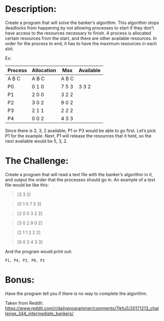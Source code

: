 # Description:
Create a program that will solve the banker’s algorithm.  This algorithm stops deadlocks from happening by not allowing processes to start if they don’t have access to the resources necessary to finish.  A process is allocated certain resources from the start, and there are other available resources.  In order for the process to end, it has to have the maximum resources in each slot.

Ex:

Process | Allocation| Max| Available
---|---|----|----
 | A B C| A B C | A B C
P0|0   1   0|7   5   3|3   3   2
P1|2   0   0|3   2   2   
P2|3   0   2|9   0   2
P3|2   1   1   |2   2   2
P4|0   0   2|4   3   3


Since there is 3, 3, 2 available, P1 or P3 would be able to go first.  Let’s pick P1 for the example.  Next, P1 will release the resources that it held, so the next available would be 5, 3, 2.

# The Challenge:
Create a program that will read a text file with the banker’s algorithm in it, and output the order that the processes should go in.
An example of a text file would be like this:
> [3 3 2]

> [0 1 0 7 5 3]

> [2 0 0 3 2 2]

> [3 0 2 9 0 2]

> [2 1 1 2 2 2]

> [0 0 2 4 3 3]

And the program would print out:

    P1, P4, P3, P0, P2


# Bonus:
Have the program tell you if there is no way to complete the algorithm.


Taken from Reddit: https://www.reddit.com/r/dailyprogrammer/comments/7jkfu5/20171213_challenge_344_intermediate_bankers/